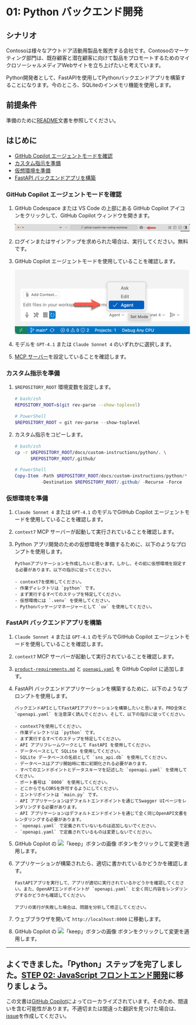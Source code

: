 # 01: Python バックエンド開発

## シナリオ

Contosoは様々なアウトドア活動用製品を販売する会社です。Contosoのマーケティング部門は、既存顧客と潜在顧客に向けて製品をプロモートするためのマイクロソーシャルメディアWebサイトを立ち上げたいと考えています。

Python開発者として、FastAPIを使用してPythonバックエンドアプリを構築することになります。今のところ、SQLiteのインメモリ機能を使用します。

## 前提条件

準備のために[README](../README.md)文書を参照してください。

## はじめに

- [GitHub Copilot エージェントモードを確認](#github-copilot-エージェントモードを確認)
- [カスタム指示を準備](#カスタム指示を準備)
- [仮想環境を準備](#仮想環境を準備)
- [FastAPI バックエンドアプリを構築](#fastapi-バックエンドアプリを構築)

### GitHub Copilot エージェントモードを確認

1. GitHub Codespace または VS Code の上部にある GitHub Copilot アイコンをクリックして、GitHub Copilot ウィンドウを開きます。

   ![GitHub Copilot Chat を開く](../../../docs/images/setup-02.png)

1. ログインまたはサインアップを求められた場合は、実行してください。無料です。
1. GitHub Copilot エージェントモードを使用していることを確認します。

   ![GitHub Copilot エージェントモード](../../../docs/images/setup-03.png)

1. モデルを `GPT-4.1` または `Claude Sonnet 4` のいずれかに選択します。
1. [MCP サーバー](./00-setup.md#mcp-サーバーを設定)を設定していることを確認します。

### カスタム指示を準備

1. `$REPOSITORY_ROOT` 環境変数を設定します。

   ```bash
   # bash/zsh
   REPOSITORY_ROOT=$(git rev-parse --show-toplevel)
   ```

   ```powershell
   # PowerShell
   $REPOSITORY_ROOT = git rev-parse --show-toplevel
   ```

1. カスタム指示をコピーします。

    ```bash
    # bash/zsh
    cp -r $REPOSITORY_ROOT/docs/custom-instructions/python/. \
          $REPOSITORY_ROOT/.github/
    ```

    ```powershell
    # PowerShell
    Copy-Item -Path $REPOSITORY_ROOT/docs/custom-instructions/python/* `
              -Destination $REPOSITORY_ROOT/.github/ -Recurse -Force
    ```

### 仮想環境を準備

1. `Claude Sonnet 4` または `GPT-4.1` のモデルでGitHub Copilot エージェントモードを使用していることを確認します。
1. `context7` MCP サーバーが起動して実行されていることを確認します。
1. Python アプリ開発のための仮想環境を準備するために、以下のようなプロンプトを使用します。

    ```text
    Pythonアプリケーションを作成したいと思います。しかし、その前に仮想環境を設定する必要があります。以下の指示に従ってください。
    
    - context7を使用してください。
    - 作業ディレクトリは `python` です。
    - まず実行するすべてのステップを特定してください。
    - 仮想環境には `.venv` を使用してください。
    - Pythonパッケージマネージャーとして `uv` を使用してください。
    ```

### FastAPI バックエンドアプリを構築

1. `Claude Sonnet 4` または `GPT-4.1` のモデルでGitHub Copilot エージェントモードを使用していることを確認します。
1. `context7` MCP サーバーが起動して実行されていることを確認します。
1. [`product-requirements.md`](../product-requirements.md) と [`openapi.yaml`](../openapi.yaml) を GitHub Copilot に追加します。
1. FastAPI バックエンドアプリケーションを構築するために、以下のようなプロンプトを使用します。

    ```text
    バックエンドAPIとしてFastAPIアプリケーションを構築したいと思います。PRD全体と `openapi.yaml` を注意深く読んでください。そして、以下の指示に従ってください。
    
    - context7を使用してください。
    - 作業ディレクトリは `python` です。
    - まず実行するすべてのステップを特定してください。
    - API アプリフレームワークとして FastAPI を使用してください。
    - データベースとして SQLite を使用してください。
    - SQLite データベースの名前として `sns_api.db` を使用してください。
    - データベースはアプリ開始時に常に初期化される必要があります。
    - すべてのエンドポイントとデータスキーマを記述した `openapi.yaml` を使用してください。
    - ポート番号は `8000` を使用してください。
    - どこからでもCORSを許可するようにしてください。
    - エントリポイントは `main.py` です。
    - API アプリケーションはデフォルトエンドポイントを通じてSwagger UIページをレンダリングする必要があります。
    - API アプリケーションはデフォルトエンドポイントを通じて全く同じOpenAPI文書をレンダリングする必要があります。
    - `openapi.yaml` で定義されていないものは追加しないでください。
    - `openapi.yaml` で定義されているものは変更しないでください。
    ```

1. GitHub Copilot の ![「keep」ボタンの画像](https://img.shields.io/badge/keep-blue) ボタンをクリックして変更を適用します。
1. アプリケーションが構築されたら、適切に書かれているかどうかを確認します。

    ```text
    FastAPIアプリを実行して、アプリが適切に実行されているかどうかを確認してください。また、OpenAPIエンドポイントが `openapi.yaml` と全く同じ内容をレンダリングするかどうかも確認してください。

    アプリの実行が失敗した場合は、問題を分析して修正してください。
    ```

1. ウェブブラウザを開いて `http://localhost:8000` に移動します。
1. GitHub Copilot の ![「keep」ボタンの画像](https://img.shields.io/badge/keep-blue) ボタンをクリックして変更を適用します。

---

よくできました。「Python」ステップを完了しました。[STEP 02: JavaScript フロントエンド開発](./02-javascript.md)に移りましょう。
---

この文書は[GitHub Copilot](https://docs.github.com/copilot/about-github-copilot/what-is-github-copilot)によってローカライズされています。そのため、間違いを含む可能性があります。不適切または間違った翻訳を見つけた場合は、[issue](../../issues)を作成してください。
